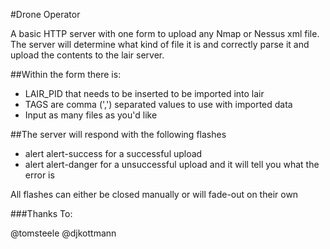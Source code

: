 #Drone Operator

A basic HTTP server with one form to upload any Nmap or Nessus xml file.  
The server will determine what kind of file it is and correctly parse it and upload the contents to the lair server.

##Within the form there is: 
* LAIR_PID that needs to be inserted to be imported into lair
* TAGS are comma (',') separated values to use with imported data
* Input as many files as you'd like

##The server will respond with the following flashes
* alert alert-success for a successful upload
* alert alert-danger for a unsuccessful upload and it will tell you what the error is

All flashes can either be closed manually or will fade-out on their own

###Thanks To:

@tomsteele
@djkottmann

